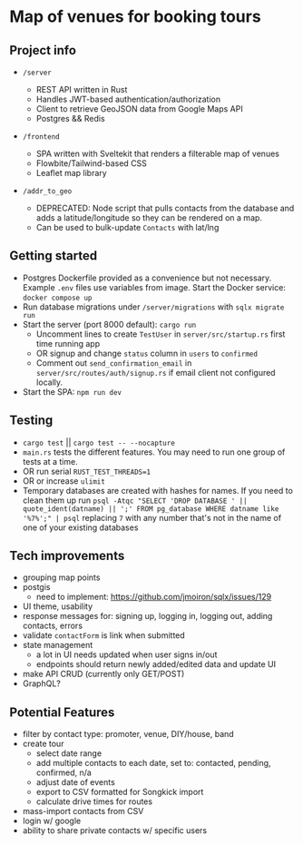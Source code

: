 # Map of venues for booking tours

  

## Project info

-  `/server`
	- REST API written in Rust
	- Handles JWT-based authentication/authorization
	- Client to retrieve GeoJSON data from Google Maps API
	- Postgres && Redis
-  `/frontend` 
	- SPA written with Sveltekit that renders a filterable map of venues
	- Flowbite/Tailwind-based CSS
	- Leaflet map library

-  `/addr_to_geo` 
	- DEPRECATED: Node script that pulls contacts from the database and adds a latitude/longitude so they can be rendered on a map. 
	- Can be used to bulk-update `Contacts` with lat/lng
  

## Getting started

- Postgres Dockerfile provided as a convenience but not necessary. Example `.env` files use variables from image. Start the Docker service: `docker compose up`
- Run database migrations under `/server/migrations` with `sqlx migrate run`
- Start the server (port 8000 default): `cargo run`
	- Uncomment lines to create `TestUser` in `server/src/startup.rs` first time running app 
	- OR signup and change `status` column in `users` to `confirmed`
	- Comment out `send_confirmation_email` in `server/src/routes/auth/signup.rs` if email client not configured locally.
- Start the SPA: `npm run dev`

## Testing

-  `cargo test` || `cargo test -- --nocapture`
- `main.rs` tests the different features. You may need to run one group of tests at a time.
- OR run serial `RUST_TEST_THREADS=1`
- OR or increase `ulimit`
- Temporary databases are created with hashes for names. If you need to clean them up run `psql -Atqc "SELECT 'DROP DATABASE ' || quote_ident(datname) || ';' FROM pg_database WHERE datname like '%7%';" | psql` replacing `7` with any number that's not in the name of one of your existing databases

## Tech improvements

- grouping map points
- postgis
	- need to implement: https://github.com/jmoiron/sqlx/issues/129
- UI theme, usability
- response messages for: signing up, logging in, logging out, adding contacts, errors
- validate `contactForm` is link when submitted
- state management
	- a lot in UI needs updated when user signs in/out
	- endpoints should return newly added/edited data and update UI
- make API CRUD (currently only GET/POST)
- GraphQL?

## Potential Features

- filter by contact type: promoter, venue, DIY/house, band
- create tour
	- select date range
	- add multiple contacts to each date, set to: contacted, pending, confirmed, n/a
	- adjust date of events
	- export to CSV formatted for Songkick import
	- calculate drive times for routes
- mass-import contacts from CSV
- login w/ google
- ability to share private contacts w/ specific users